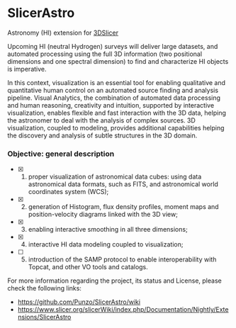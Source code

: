 # SlicerAstro
Astronomy (HI) extension for [3DSlicer](https://www.slicer.org/)

Upcoming HI (neutral Hydrogen) surveys will deliver large datasets, and automated processing using the full 3D information (two positional dimensions and one spectral dimension) to find and characterize HI objects is imperative.

In this context, visualization is an essential tool for enabling qualitative and quantitative human control on an automated source finding and analysis pipeline. Visual Analytics, the combination of automated data processing and human reasoning, creativity and intuition, supported by interactive visualization, enables flexible and fast interaction with the 3D data, helping the astronomer to deal with the analysis of complex sources. 3D visualization, coupled to modeling, provides additional capabilities helping the discovery and analysis of subtle structures in the 3D domain.

### Objective: general description</h3>
* [x] 1) proper visualization of astronomical data cubes: using data astronomical data formats, such as FITS, and astronomical world coordinates system (WCS);
* [x] 2) generation of Histogram, flux density profiles, moment maps and position-velocity diagrams linked with the 3D view;
* [x] 3) enabling interactive smoothing in all three dimensions;
* [x] 4) interactive HI data modeling coupled to visualization;
* [ ] 5) introduction of the SAMP protocol to enable interoperability with Topcat, and other VO tools and catalogs.


For more information regarding the project, its status and License, please check the following links: 

* https://github.com/Punzo/SlicerAstro/wiki
* https://www.slicer.org/slicerWiki/index.php/Documentation/Nightly/Extensions/SlicerAstro


